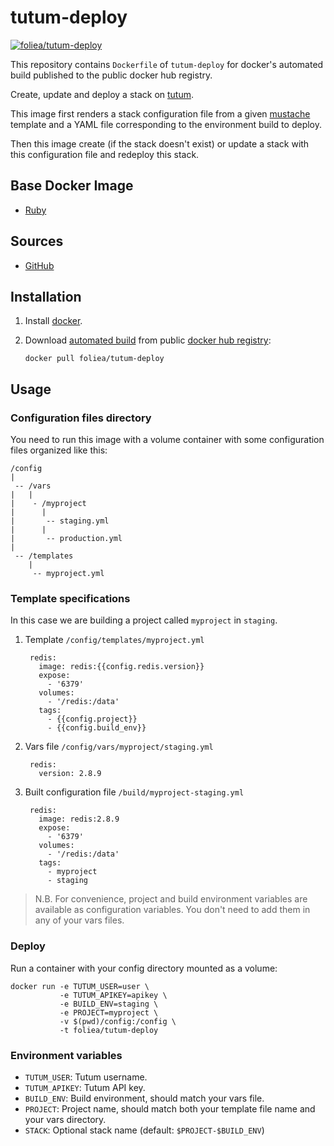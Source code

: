 # tutum-deploy
[![foliea/tutum-deploy](http://dockeri.co/image/foliea/tutum-deploy)](https://registry.hub.docker.com/u/foliea/tutum-deploy/)

This repository contains `Dockerfile` of `tutum-deploy` for docker's automated build
published to the public docker hub registry.

Create, update and deploy a stack on [tutum](https://www.tutum.co/).

This image first renders a stack configuration file from a given
[mustache](https://mustache.github.io/) template and a YAML file corresponding
to the environment build to deploy.

Then this image create (if the stack doesn't exist) or update a stack with this configuration
file and redeploy this stack.

## Base Docker Image

* [Ruby](https://registry.hub.docker.com/u/library/ruby/)

## Sources

* [GitHub](https://github.com/foliea/tutum-deploy)

## Installation

1. Install [docker](http://www.docker.com).

2. Download [automated build](https://registry.hub.docker.com/u/foliea/tutum-deploy)
from public [docker hub registry](https://registry.hub.docker.com/):

    `docker pull foliea/tutum-deploy`

## Usage

### Configuration files directory

You need to run this image with a volume container with some configuration files
organized like this:

```
/config
|
 -- /vars
|   |
|    - /myproject
|      |
|       -- staging.yml
|      |
|       -- production.yml
|
 -- /templates
    |
     -- myproject.yml
```

### Template specifications

In this case we are building a project called `myproject` in `staging`.

1. Template `/config/templates/myproject.yml`

        redis:
          image: redis:{{config.redis.version}}
          expose:
            - '6379'
          volumes:
            - '/redis:/data'
          tags:
            - {{config.project}}
            - {{config.build_env}}

2. Vars file `/config/vars/myproject/staging.yml`

        redis:
          version: 2.8.9

3. Built configuration file `/build/myproject-staging.yml`

        redis:
          image: redis:2.8.9
          expose:
            - '6379'
          volumes:
            - '/redis:/data'
          tags:
            - myproject
            - staging

> N.B. For convenience, project and build environment variables are
available as configuration variables. You don't need to add them in
any of your vars files.

### Deploy

Run a container with your config directory mounted as a volume:

    docker run -e TUTUM_USER=user \
               -e TUTUM_APIKEY=apikey \
               -e BUILD_ENV=staging \
               -e PROJECT=myproject \
               -v $(pwd)/config:/config \
               -t foliea/tutum-deploy

### Environment variables

* `TUTUM_USER`: Tutum username.
* `TUTUM_APIKEY`: Tutum API key.
* `BUILD_ENV`: Build environment, should match your vars file.
* `PROJECT`: Project name, should match both your template file name and
your vars directory.
* `STACK`: Optional stack name (default: `$PROJECT-$BUILD_ENV`)
